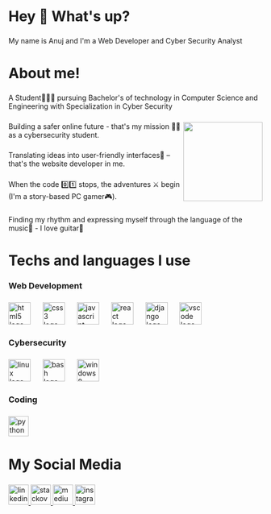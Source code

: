 <h1 align="left">Hey 👋 What's up?</h1>

###

<p align="left">My name is Anuj and I'm a Web Developer and Cyber Security Analyst</p>

###

<h1 align="left">About me!</h1>

###

<p align="left">A Student🧑🏻‍🎓 pursuing Bachelor's of technology in Computer Science and  Engineering with Specialization in Cyber Security</p>

###

<img align="right" height="157" src="https://i.giphy.com/media/v1.Y2lkPTc5MGI3NjExMzljb2F4NnYwdm82M3oxbDBlb2k1YW11dTJ2bTV3eGQ0NW1vcjhpdCZlcD12MV9pbnRlcm5hbF9naWZfYnlfaWQmY3Q9Zw/IcZhFmufozDCij3p22/giphy.gif"  />

###

<p align="left">Building a safer online future - that's my mission 🥷🏻 as a cybersecurity student.</p>

###

<p align="left">Translating ideas into user-friendly interfaces📱 – that's the website developer in me.</p>

###

<p align="left">When the code 0️⃣1️⃣ stops, the adventures ⚔️ begin (I'm a story-based PC gamer🎮).</p>

###

<p align="left">Finding my rhythm and expressing myself through the language of the music🎵 - I love guitar🎸</p>

###

<h1 align="left">Techs and languages I use</h1>

###

<h3 align="left">Web Development</h3>

###

<div align="left">
  <img src="https://cdn.jsdelivr.net/gh/devicons/devicon/icons/html5/html5-original.svg" height="44" alt="html5 logo"  />
  <img width="16" />
  <img src="https://cdn.jsdelivr.net/gh/devicons/devicon/icons/css3/css3-original.svg" height="44" alt="css3 logo"  />
  <img width="16" />
  <img src="https://cdn.jsdelivr.net/gh/devicons/devicon/icons/javascript/javascript-original.svg" height="44" alt="javascript logo"  />
  <img width="16" />
  <img src="https://cdn.jsdelivr.net/gh/devicons/devicon/icons/react/react-original.svg" height="44" alt="react logo"  />
  <img width="16" />
  <img src="https://cdn.jsdelivr.net/gh/devicons/devicon/icons/django/django-plain.svg" height="44" alt="django logo"  />
  <img width="16" />
  <img src="https://cdn.jsdelivr.net/gh/devicons/devicon/icons/vscode/vscode-original.svg" height="44" alt="vscode logo"  />
</div>

###

<h3 align="left">Cybersecurity</h3>

###

<div align="left">
  <img src="https://cdn.jsdelivr.net/gh/devicons/devicon/icons/linux/linux-original.svg" height="44" alt="linux logo"  />
  <img width="16" />
  <img src="https://cdn.simpleicons.org/gnubash/4EAA25" height="44" alt="bash logo"  />
  <img width="16" />
  <img src="https://cdn.simpleicons.org/windows/0078D6" height="44" alt="windows8 logo"  />
</div>

###

<h3 align="left">Coding</h3>

###

<div align="left">
  <img src="https://cdn.jsdelivr.net/gh/devicons/devicon/icons/python/python-original.svg" height="40" alt="python logo"  />
</div>

###

<h1 align="left">My Social Media</h1>

###

<div align="left">
  <a href="https://www.linkedin.com/in/anuj-pandey1610/" target="_blank">
    <img src="https://img.shields.io/static/v1?message=LinkedIn&logo=linkedin&label=&color=0077B5&logoColor=white&labelColor=&style=for-the-badge" height="40" alt="linkedin logo"  />
  </a>
  <a href="https://stackoverflow.com/users/25711682/anuj-pandey" target="_blank">
    <img src="https://img.shields.io/static/v1?message=Stackoverflow&logo=stackoverflow&label=&color=FE7A16&logoColor=white&labelColor=&style=for-the-badge" height="40" alt="stackoverflow logo"  />
  </a>
  <a href="https://medium.com/@pandeyanuj6737" target="_blank">
    <img src="https://img.shields.io/static/v1?message=Medium&logo=medium&label=&color=12100E&logoColor=white&labelColor=&style=for-the-badge" height="40" alt="medium logo"  />
  </a>
  <a href="https://www.instagram.com/_anuj.pandey_/" target="_blank">
    <img src="https://img.shields.io/static/v1?message=Instagram&logo=instagram&label=&color=E4405F&logoColor=white&labelColor=&style=for-the-badge" height="40" alt="instagram logo"  />
  </a>
</div>

###
